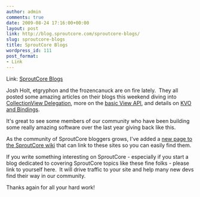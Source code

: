 ```yaml
---
author: admin
comments: true
date: 2009-08-24 17:16:00+00:00
layout: post
link: http://blog.sproutcore.com/sproutcore-blogs/
slug: sproutcore-blogs
title: SproutCore Blogs
wordpress_id: 111
post_format:
- Link
---
```


Link: [SproutCore Blogs](http://wiki.sproutcore.com/External-Blogs)

		

Josh Holt, etgryphon and the frozencanuck are on fire lately.  They all posted some amazing articles on their blogs this weekend diving into [CollectionView Delegation](http://blog.thesempiternalholts.com/post/167999702/collectionview-delegation-pt-1), more on the [basic View API](http://www.itsgotwhatplantscrave.com/2009/08/23/basic-view-api-part-2/), and details on [KVO and Bindings](http://frozencanuck.wordpress.com/2009/08/24/making-sense-of-sproutcores-key-value-observing-kvo-and-bindings/).




It's great to see some members of our community who have been building some really amazing software over the last year giving back like this.




As the community of SproutCore bloggers grows, I've added a [new page to the SproutCore wiki](http://wiki.sproutcore.com/External-Blogs) that can link to these sites so you can easily find them.




If you write something interesting on SproutCore - especially if you start a blog dedicated to covering SproutCore topics like these fine folks - please link to yourself here.  It will drive traffic to your site and help many new devs find their way in our community.




Thanks again for all your hard work!
